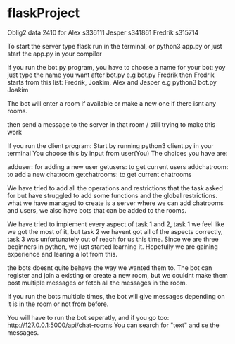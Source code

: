 # flaskProject


Oblig2 data 2410 for
Alex s336111
Jesper s341861 
Fredrik s315714




To start the server type flask run in the terminal, or python3 app.py or just start the app.py in your compiler

If you run the bot.py program, you have to choose a name for your bot: yoy just type the name you want after bot.py e.g bot.py Fredrik then Fredrik starts from this list: Fredrik, Joakim, Alex and Jesper
e.g 
python3 bot.py Joakim


The bot will enter a room if available or make a new one if there isnt any rooms.

then send a message to the server in that room / still trying to make this work

If you run the client program: Start by running python3 client.py in your terminal You choose this by input from user(You) The choices you have are:

adduser: for adding a new user getusers: to get current users addchatroom: to add a new chatroom getchatrooms: to get current chatrooms

We have tried to add all the operations and restrictions that the task asked for but have struggled to add some functions and the global restrictions. what we have managed to create is a server where we can add chatrooms and users, we also have bots that can be added to the rooms.

We have tried to implement every aspect of task 1 and 2, task 1 we feel like we got the most of it, but task 2 we havent got all of the aspects correctly, task 3 was unfortunately out of reach for us this time. 
Since we are three beginners in python, we just started learning it. 
Hopefully we are gaining experience and learing a lot from this. 

the bots doesnt quite behave the way we wanted them to.
The bot can register and join a existing or create a new room, but we couldnt make them post multiple messages or fetch all the messages in the room.

If you run the bots multiple times, the bot will give messages depending on it is in the room or not from before. 

You will have to run the bot seperatly, and if you go too: http://127.0.0.1:5000/api/chat-rooms
You can search for "text" and se the messages.
